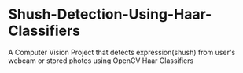 # Shush-Detection-Using-Haar-Classifiers
A Computer Vision Project that detects expression(shush) from user's webcam or stored photos using OpenCV Haar Classifiers